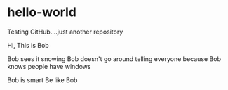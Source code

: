 # hello-world
Testing GitHub....just another repository

Hi, This is Bob

Bob sees it snowing
Bob doesn't go around telling everyone
because Bob knows people have windows

Bob is smart
Be like Bob
